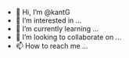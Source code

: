 - 👋 Hi, I’m @kantG
- 👀 I’m interested in ...
- 🌱 I’m currently learning ...
- 💞️ I’m looking to collaborate on ...
- 📫 How to reach me ...

<!---
kantG/kantG is a ✨ special ✨ repository because its `README.md` (this file) appears on your GitHub profile.
You can click the Preview link to take a look at your changes.
--->
